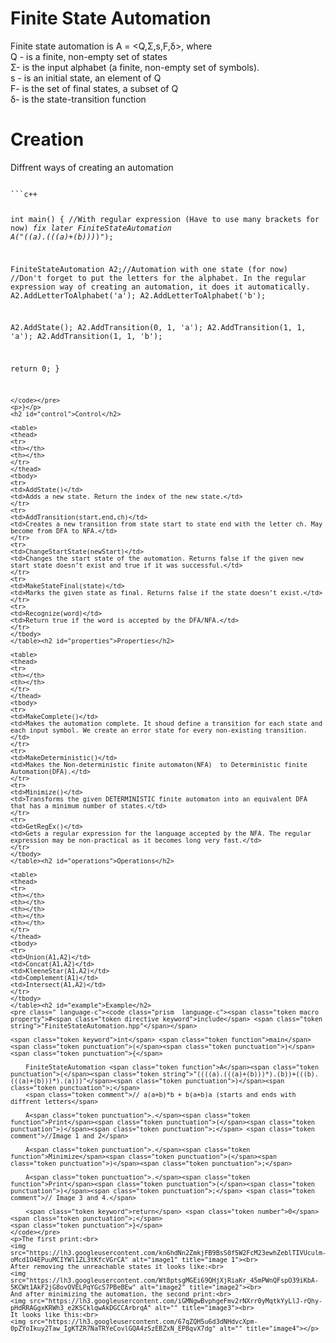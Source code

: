 <h1 id="finite-state-automation">Finite State Automation</h1>
<p>Finite state automation is A = &lt;Q,Σ,s,F,δ&gt;, where<br>
Q - is a finite, non-empty set of states<br>
Σ- is the input alphabet (a finite, non-empty set of symbols).<br>
s - is an initial state, an element of Q<br>
F- is the set of final states, a  subset of Q<br>
δ- is the state-transition function</p>
<h1 id="creation">Creation</h1>
<p>Diffrent ways of creating an automation</p>
<pre><code>
```c++

int main()
{
//With  regular expression (Have to use many brackets for now) *fix later
FiniteStateAutomation A("((a).(((a)+(b)))*)");


FiniteStateAutomation A2;//Automation with one state (for now)
//Don't forget to put the letters for the alphabet. In the regular expression way of creating an automation, it does it automatically.
A2.AddLetterToAlphabet('a');
A2.AddLetterToAlphabet('b');

A2.AddState();
A2.AddTransition(0, 1, 'a');
A2.AddTransition(1, 1, 'a');
A2.AddTransition(1, 1, 'b');


return 0;
}
```
</code></pre>
<p>}</p>
<h2 id="control">Control</h2>

<table>
<thead>
<tr>
<th></th>
<th></th>
</tr>
</thead>
<tbody>
<tr>
<td>AddState()</td>
<td>Adds a new state. Return the index of the new state.</td>
</tr>
<tr>
<td>AddTransition(start,end,ch)</td>
<td>Creates a new transition from state start to state end with the letter ch. May become from DFA to NFA.</td>
</tr>
<tr>
<td>ChangeStartState(newStart)</td>
<td>Changes the start state of the automation. Returns false if the given new start state doesn’t exist and true if it was successful.</td>
</tr>
<tr>
<td>MakeStateFinal(state)</td>
<td>Marks the given state as final. Returns false if the state doesn’t exist.</td>
</tr>
<tr>
<td>Recognize(word)</td>
<td>Return true if the word is accepted by the DFA/NFA.</td>
</tr>
</tbody>
</table><h2 id="properties">Properties</h2>

<table>
<thead>
<tr>
<th></th>
<th></th>
</tr>
</thead>
<tbody>
<tr>
<td>MakeComplete()</td>
<td>Makes the automation complete. It shoud define a transition for each state and each input symbol. We create an error state for every non-existing transition.</td>
</tr>
<tr>
<td>MakeDeterministic()</td>
<td>Makes the Non-deterministic finite automaton(NFA)  to Deterministic finite Automation(DFA).</td>
</tr>
<tr>
<td>Minimize()</td>
<td>Transforms the given DETERMINISTIC finite automaton into an equivalent DFA that has a minimum number of states.</td>
</tr>
<tr>
<td>GetRegEx()</td>
<td>Gets a regular expression for the language accepted by the NFA. The regular expression may be non-practical as it becomes long very fast.</td>
</tr>
</tbody>
</table><h2 id="operations">Operations</h2>

<table>
<thead>
<tr>
<th></th>
<th></th>
<th></th>
<th></th>
<th></th>
</tr>
</thead>
<tbody>
<tr>
<td>Union(A1,A2)</td>
<td>Concat(A1,A2)</td>
<td>KleeneStar(A1,A2)</td>
<td>Complement(A1)</td>
<td>Intersect(A1,A2)</td>
</tr>
</tbody>
</table><h2 id="example">Example</h2>
<pre class=" language-c"><code class="prism  language-c"><span class="token macro property">#<span class="token directive keyword">include</span> <span class="token string">"FiniteStateAutomation.hpp"</span></span>

<span class="token keyword">int</span> <span class="token function">main</span><span class="token punctuation">(</span><span class="token punctuation">)</span> 
<span class="token punctuation">{</span>
	
	FiniteStateAutomation <span class="token function">A</span><span class="token punctuation">(</span><span class="token string">"((((a).(((a)+(b)))*).(b))+(((b).(((a)+(b)))*).(a)))"</span><span class="token punctuation">)</span><span class="token punctuation">;</span>
	<span class="token comment">// a(a+b)*b + b(a+b)a (starts and ends with diffrent letters</span>
	
	A<span class="token punctuation">.</span><span class="token function">Print</span><span class="token punctuation">(</span><span class="token punctuation">)</span><span class="token punctuation">;</span> <span class="token comment">//Image 1 and 2</span>

	A<span class="token punctuation">.</span><span class="token function">Minimize</span><span class="token punctuation">(</span><span class="token punctuation">)</span><span class="token punctuation">;</span>

	A<span class="token punctuation">.</span><span class="token function">Print</span><span class="token punctuation">(</span><span class="token punctuation">)</span><span class="token punctuation">;</span> <span class="token comment">// Image 3 and 4.</span>

   	<span class="token keyword">return</span> <span class="token number">0</span><span class="token punctuation">;</span>
<span class="token punctuation">}</span>
</code></pre>
<p>The first print:<br>
<img src="https://lh3.googleusercontent.com/kn6hdNn2ZmkjFB9BsS0f5W2FcM23ewhZeblTIVUculm-oMcd1O4EPuuMCIYWl1ZL3tKfcVGrCA" alt="image1" title="image 1"><br>
After removing the unreachable states it looks like:<br>
<img src="https://lh3.googleusercontent.com/Wt8ptsgMGEi69QHjXjRiaKr_45mPWnQFspO39iKbA-5KCWt1AkF2jG8ovOVELPqYGcS7PBeBEw" alt="image2" title="image2"><br>
And after minimizing the automation, the second print:<br>
<img src="https://lh3.googleusercontent.com/iGMNgwBvphgeFmv2rNXrr0yMqtkYyLlJ-rQhy-pHdRRAGgxKRWh3_e2KSCklqwAkDGCCArbrqA" alt="" title="image3"><br>
It looks like this:<br>
<img src="https://lh3.googleusercontent.com/67qZQH5u6d3dNHdvcXpm-0pZYoIkuy2Taw_IgKTZR7NaTRYeCovlGQA4zSzEBZxN_EP8qvX7dg" alt="" title="image4"></p>

